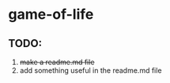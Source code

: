# game-of-life

## TODO:
1. ~~make a readme.md file~~
2. add something useful in the readme.md file
